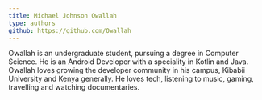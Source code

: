 ```yaml
---
title: Michael Johnson Owallah
type: authors
github: https://github.com/Owallah
---
```


Owallah is an undergraduate student, pursuing a degree in Computer Science. He is an Android Developer with a speciality in Kotlin and Java. Owallah loves growing the developer community in his campus, Kibabii University and Kenya generally. He loves tech, listening to music, gaming, travelling and watching documentaries.
